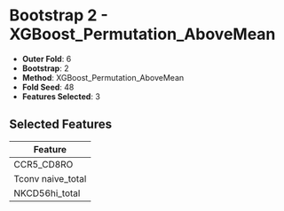 # Bootstrap 2 - XGBoost_Permutation_AboveMean

- **Outer Fold**: 6
- **Bootstrap**: 2
- **Method**: XGBoost_Permutation_AboveMean
- **Fold Seed**: 48
- **Features Selected**: 3

## Selected Features

| Feature |
|---------|
| CCR5_CD8RO |
| Tconv naive_total |
| NKCD56hi_total |
